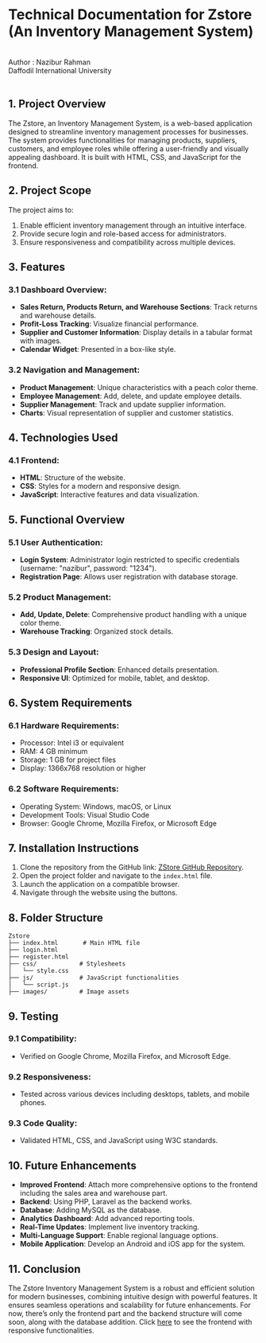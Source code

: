# Technical Documentation for Zstore (An Inventory Management System)

<br>
Author : Nazibur Rahman
<br>
Daffodil International University
<br>
<br>

## 1. Project Overview
The Zstore, an Inventory Management System, is a web-based application designed to streamline inventory management processes for businesses. The system provides functionalities for managing products, suppliers, customers, and employee roles while offering a user-friendly and visually appealing dashboard. It is built with HTML, CSS, and JavaScript for the frontend.

## 2. Project Scope
The project aims to:
1. Enable efficient inventory management through an intuitive interface.
2. Provide secure login and role-based access for administrators.
3. Ensure responsiveness and compatibility across multiple devices.

## 3. Features
### 3.1 Dashboard Overview:
- **Sales Return, Products Return, and Warehouse Sections**: Track returns and warehouse details.
- **Profit-Loss Tracking**: Visualize financial performance.
- **Supplier and Customer Information**: Display details in a tabular format with images.
- **Calendar Widget**: Presented in a box-like style.

### 3.2 Navigation and Management:
- **Product Management**: Unique characteristics with a peach color theme.
- **Employee Management**: Add, delete, and update employee details.
- **Supplier Management**: Track and update supplier information.
- **Charts**: Visual representation of supplier and customer statistics.

## 4. Technologies Used
### 4.1 Frontend:
- **HTML**: Structure of the website.
- **CSS**: Styles for a modern and responsive design.
- **JavaScript**: Interactive features and data visualization.

## 5. Functional Overview
### 5.1 User Authentication:
- **Login System**: Administrator login restricted to specific credentials (username: "nazibur", password: "1234").
- **Registration Page**: Allows user registration with database storage.

### 5.2 Product Management:
- **Add, Update, Delete**: Comprehensive product handling with a unique color theme.
- **Warehouse Tracking**: Organized stock details.

### 5.3 Design and Layout:
- **Professional Profile Section**: Enhanced details presentation.
- **Responsive UI**: Optimized for mobile, tablet, and desktop.

## 6. System Requirements
### 6.1 Hardware Requirements:
- Processor: Intel i3 or equivalent
- RAM: 4 GB minimum
- Storage: 1 GB for project files
- Display: 1366x768 resolution or higher

### 6.2 Software Requirements:
- Operating System: Windows, macOS, or Linux
- Development Tools: Visual Studio Code
- Browser: Google Chrome, Mozilla Firefox, or Microsoft Edge

## 7. Installation Instructions
1. Clone the repository from the GitHub link: [ZStore GitHub Repository](https://github.com/nazibur74/Zstore_WEB).
2. Open the project folder and navigate to the `index.html` file.
3. Launch the application on a compatible browser.
4. Navigate through the website using the buttons.

## 8. Folder Structure
```
Zstore
├── index.html       # Main HTML file
├── login.html
├── register.html
├── css/            # Stylesheets
│   └── style.css
├── js/             # JavaScript functionalities
│   └── script.js
├── images/         # Image assets
```

## 9. Testing
### 9.1 Compatibility:
- Verified on Google Chrome, Mozilla Firefox, and Microsoft Edge.

### 9.2 Responsiveness:
- Tested across various devices including desktops, tablets, and mobile phones.

### 9.3 Code Quality:
- Validated HTML, CSS, and JavaScript using W3C standards.

## 10. Future Enhancements
- **Improved Frontend**: Attach more comprehensive options to the frontend including the sales area and warehouse part.
- **Backend**: Using PHP, Laravel as the backend works.
- **Database**: Adding MySQL as the database.
- **Analytics Dashboard**: Add advanced reporting tools.
- **Real-Time Updates**: Implement live inventory tracking.
- **Multi-Language Support**: Enable regional language options.
- **Mobile Application**: Develop an Android and iOS app for the system.

## 11. Conclusion
The Zstore Inventory Management System is a robust and efficient solution for modern businesses, combining intuitive design with powerful features. It ensures seamless operations and scalability for future enhancements. For now, there’s only the frontend part and the backend structure will come soon, along with the database addition. Click [here](https://github.com/nazibur74/Zstore_WEB) to see the frontend with responsive functionalities.

